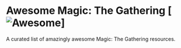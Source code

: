 # Awesome Magic: The Gathering [![Awesome](https://cdn.rawgit.com/sindresorhus/awesome/d7305f38d29fed78fa85652e3a63e154dd8e8829/media/badge.svg)]
A curated list of amazingly awesome Magic: The Gathering resources.
